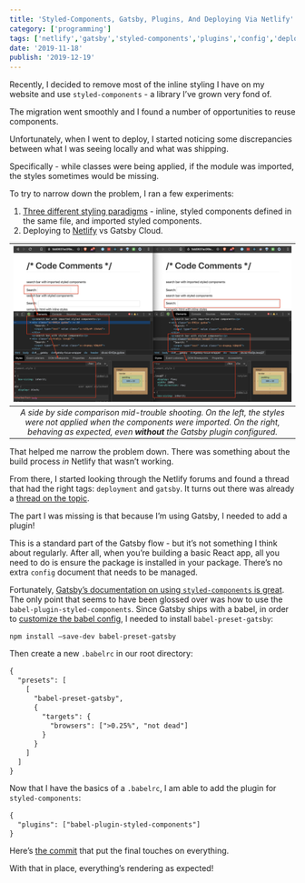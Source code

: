 ```yaml
---
title: 'Styled-Components, Gatsby, Plugins, And Deploying Via Netlify'
category: ['programming']
tags: ['netlify','gatsby','styled-components','plugins','config','deployment','build']
date: '2019-11-18'
publish: '2019-12-19'
---
```


Recently, I decided to remove most of the inline styling I have on my website and use `styled-components` - a library I’ve grown very fond of.

The migration went smoothly and I found a number of opportunities to reuse components.

Unfortunately, when I went to deploy, I started noticing some discrepancies between what I was seeing locally and what was shipping.

Specifically - while classes were being applied, if the module was imported, the styles sometimes would be missing.

To try to narrow down the problem, I ran a few experiments:

1. [Three different styling paradigms](https://github.com/stephencweiss/personal-blog/pull/229/commits/750a8b918f97f8c730b43e6612bf537ae539b1ac) - inline, styled components defined in the same file, and imported styled components.
2. Deploying to [Netlify](https://5dd07e816260e80008cb4c9d--sad-darwin-8bd7fc.netlify.com/) vs Gatsby Cloud.

|                                           ![A side-by-side view of styled components](./styled-components-side-by-side.png 'A side-by-side view of styled components')                                           |
| :--------------------------------------------------------------------------------------------------------------------------------------------------------------------------------------------------------------: |
| _A side by side comparison mid-trouble shooting. On the left, the styles were not applied when the components were imported. On the right, behaving as expected, even **without** the Gatsby plugin configured._ |

That helped me narrow the problem down. There was something about the build process _in_ Netlify that wasn’t working.

From there, I started looking through the Netlify forums and found a thread that had the right tags: `deployment` and `gatsby`. It turns out there was already a [thread on the topic](https://community.netlify.com/t/home-page-displays-different-css/4071/13).

The part I was missing is that because I’m using Gatsby, I needed to add a plugin!

This is a standard part of the Gatsby flow - but it’s not something I think about regularly. After all, when you’re building a basic React app, all you need to do is ensure the package is installed in your package. There’s no extra `config` document that needs to be managed.

Fortunately, [Gatsby’s documentation on using `styled-components` is great](https://www.gatsbyjs.org/docs/styled-components/). The only point that seems to have been glossed over was how to use the `babel-plugin-styled-components`. Since Gatsby ships with a babel, in order to [customize the babel config](https://www.gatsbyjs.org/docs/babel/#how-to-use-a-custom-babelrc-file), I needed to install `babel-preset-gatsby`:

```shell
npm install —save-dev babel-preset-gatsby
```

Then create a new `.babelrc` in our root directory:

```shell
{
  "presets": [
    [
      "babel-preset-gatsby",
      {
        "targets": {
          "browsers": [">0.25%", "not dead"]
        }
      }
    ]
  ]
}
```

Now that I have the basics of a `.babelrc`, I am able to add the plugin for `styled-components`:

```shell
{
  "plugins": ["babel-plugin-styled-components"]
}
```

Here’s [the commit](https://github.com/stephencweiss/personal-blog/pull/229/commits/dd12af11f89feb22e3ed9c24f69a9d32db69f5a3) that put the final touches on everything.

With that in place, everything’s rendering as expected!

